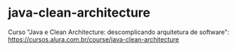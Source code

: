 # java-clean-architecture
Curso "Java e Clean Architecture: descomplicando arquitetura de software": https://cursos.alura.com.br/course/java-clean-architecture
